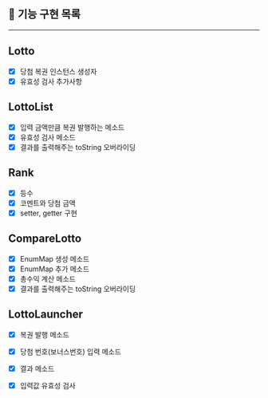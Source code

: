 ## 🚀 기능 구현 목록

---

## Lotto
- [x] 당첨 복권 인스턴스 생성자
- [x] 유효성 검사 추가사항

## LottoList
- [x] 입력 금액만큼 복권 발행하는 메소드
- [x] 유효성 검사 메소드
- [x] 결과를 출력해주는 toString 오버라이딩

## Rank
- [x] 등수
- [x] 코멘트와 당첨 금액
- [x] setter, getter 구현

## CompareLotto
- [x] EnumMap 생성 메소드
- [x] EnumMap 추가 메소드
- [x] 총수익 계산 메소드
- [x] 결과를 출력해주는 toString 오버라이딩

## LottoLauncher
- [x] 복권 발행 메소드
- [x] 당첨 번호(보너스번호) 입력 메소드
- [x] 결과 메소드
- [x] 입력값 유효성 검사
  


